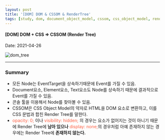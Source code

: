 ```yaml
---
layout: post
title: '[DOM] DOM & CSSOM & RenderTree'
tags: [study, dom, document_object_model, cssom, css_object_model, render_tree]
---
```


#### [DOM] DOM + CSS => CSSOM (Render Tree)

Date: 2021-04-26

![dom_tree](https://user-images.githubusercontent.com/58647487/116125822-ee03d800-a700-11eb-9c37-184b803db38f.jpg)

---

### Summary

- 모든 Node는 EventTarget을 상속하기때문에 Event를 가질 수 있음.
- Document요소, Element요소, Text요소도 Node를 상속하기 때문에 결과적으로 Event를 가질 수 있음.
- 콘솔 툴을 이용해서 Node를 찾아볼 수 있음.
- CSSOM은 CSS Object Model의 약자로 HTML을 DOM 요소로 변환하고, 이를 CSS 문법과 합친 Render Tree를 말한다.
- <span style="color:tomato">opacity: 0;</span> 이나 <span style="color:tomato">visibility: hidden;</span> 의 경우는 요소가 없어지는 것이 아니기 때문에 Render Tree에 **남아 있으나** <span style="color:tomato">display: none;</span>의 경우처럼 아예 존재하지 않는 경우에는 Render Tree에 **존재하지 않는다.**
